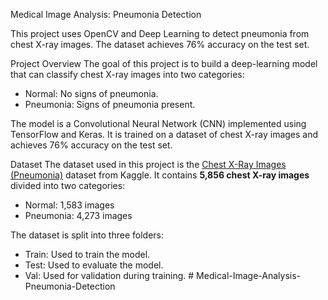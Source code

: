 Medical Image Analysis: Pneumonia Detection

This project uses OpenCV and Deep Learning to detect pneumonia from chest X-ray images. The dataset achieves 76% accuracy on the test set.

Project Overview
The goal of this project is to build a deep-learning model that can classify chest X-ray images into two categories:
- Normal: No signs of pneumonia.
- Pneumonia: Signs of pneumonia present.

The model is a Convolutional Neural Network (CNN) implemented using TensorFlow and Keras. It is trained on a dataset of chest X-ray images and achieves 76% accuracy on the test set.

Dataset
The dataset used in this project is the [Chest X-Ray Images (Pneumonia)](https://www.kaggle.com/paultimothymooney/chest-xray-pneumonia) dataset from Kaggle. It contains **5,856 chest X-ray images** divided into two categories:
- Normal: 1,583 images
- Pneumonia: 4,273 images

The dataset is split into three folders:
- Train: Used to train the model.
- Test: Used to evaluate the model.
- Val: Used for validation during training.
#   M e d i c a l - I m a g e - A n a l y s i s - P n e u m o n i a - D e t e c t i o n  
 